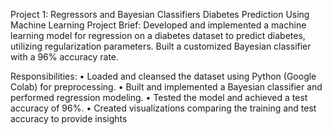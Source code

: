 Project 1: Regressors and Bayesian Classifiers
Diabetes Prediction Using Machine Learning
Project Brief: Developed and implemented a machine learning model for regression on a diabetes
dataset to predict diabetes, utilizing regularization parameters. Built a customized Bayesian classifier
with a 96% accuracy rate.

Responsibilities:
• Loaded and cleansed the dataset using Python (Google Colab) for preprocessing.
• Built and implemented a Bayesian classifier and performed regression modeling.
• Tested the model and achieved a test accuracy of 96%.
• Created visualizations comparing the training and test accuracy to provide insights
